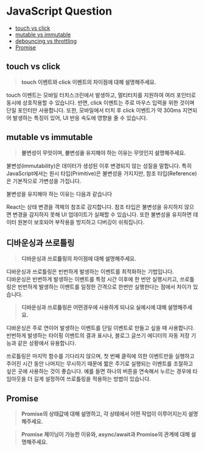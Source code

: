 # JavaScript Question

- [touch vs click](#touch-vs-click)
- [mutable vs immutable](#mutable-vs-immutable)
- [debouncing vs throttling](#디바운싱과-쓰로틀링)
- [Promise](#promise)

## touch vs click

> **touch 이벤트와 click 이벤트의 차이점에 대해 설명해주세요.**

touch 이벤트는 모바일 터치스크린에서 발생하고, 멀티터치를 지원하여 여러 포인터로 동시에 상호작용할 수 있습니다. 반면, click 이벤트는 주로 마우스 입력을 위한 것이며 단일 포인터만 사용합니다. 또한, 모바일에서 터치 후 click 이벤트가 약 300ms 지연되어 발생하는 특징이 있어, UI 반응 속도에 영향을 줄 수 있습니다.

## mutable vs immutable

> **불변성이 무엇이며, 불변성을 유지해야 하는 이유는 무엇인지 설명해주세요.**

불변성(immutability)은 데이터가 생성된 이후 변경되지 않는 성질을 말합니다. 특히 JavaScript에서는 원시 타입(Primitive)은 불변성을 가지지만, 참조 타입(Reference)은 기본적으로 가변성을 가집니다.

불변성을 유지해야 하는 이유는 다음과 같습니다

React는 상태 변경을 객체의 참조로 감지합니다. 참조 타입은 불변성을 유지하지 않으면 변경을 감지하지 못해 UI 업데이트가 실패할 수 있습니다. 또한 불변성을 유지하면 데이터 원본이 보호되어 부작용을 방지하고 디버깅이 쉬워집니다.

## 디바운싱과 쓰로틀링

> **디바운싱과 쓰로틀링의 차이점에 대해 설명해주세요.**

디바운싱과 쓰로틀링은 빈번하게 발생하는 이벤트를 최적화하는 기법입니다.<br/>
디바운싱은 빈번하게 발생하는 이벤트를 특정 시간 이후에 한 번만 실행시키고, 쓰로틀링은 빈번하게 발생하는 이벤트를 일정한 간격으로 한번만 실행한다는 점에서 차이가 있습니다.

> **디바운싱과 쓰로틀링은 어떤경우에 사용하게 되나요 실예시에 대해 설명해주세요.**

디바운싱은 주로 연이어 발생하는 이벤트를 단일 이벤트로 만들고 싶을 때 사용합니다. 빈번하게 발생하는 타이핑 이벤트의 결과 표시나, 블로그 글쓰기 에디터의 자동 저장 기능과 같은 상황에서 유용합니다.

쓰로틀링은 마지막 함수를 기다리지 않으며, 첫 번째 클릭에 의한 이벤트만을 실행하고 주어진 시간 동안 나머지는 무시하기 때문에 짧은 주기로 실행되는 이벤트를 조절하고 싶은 곳에 사용하는 것이 좋습니다. 예를 들면 하나의 버튼을 연속해서 누르는 경우에 타임아웃을 더 길게 설정하여 쓰로틀링을 적용하는 방법이 있습니다.

## Promise

> **Promise의 상태값에 대해 설명하고, 각 상태에서 어떤 작업이 이루어지는지 설명해주세요.**

> **Promise 체이닝이 가능한 이유와, async/await과 Promise의 관계에 대해 설명해주세요.**
